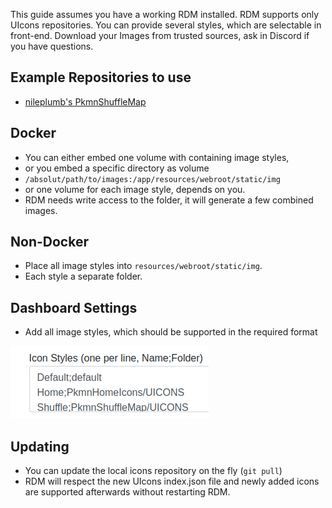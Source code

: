This guide assumes you have a working RDM installed. RDM supports only UIcons repositories. You can provide several styles, which are selectable in front-end. Download your Images from trusted sources, ask in Discord if you have questions. 

## Example Repositories to use
* [nileplumb's PkmnShuffleMap](https://github.com/nileplumb/PkmnShuffleMap/tree/master/UICONS)

## Docker
* You can either embed one volume with containing image styles,
* or you embed a specific directory as volume
* `/absolut/path/to/images:/app/resources/webroot/static/img`
* or one volume for each image style, depends on you.
* RDM needs write access to the folder, it will generate a few combined images.

## Non-Docker
* Place all image styles into `resources/webroot/static/img`.
* Each style a separate folder.

## Dashboard Settings
* Add all image styles, which should be supported in the required format

![dashbaord uicons](img/dashboard-uicons.png)

## Updating
* You can update the local icons repository on the fly (`git pull`)
* RDM will respect the new UIcons index.json file and newly added icons are supported afterwards without restarting RDM.